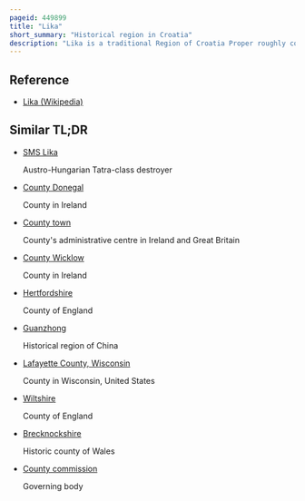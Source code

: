 ```yaml
---
pageid: 449899
title: "Lika"
short_summary: "Historical region in Croatia"
description: "Lika is a traditional Region of Croatia Proper roughly connected with the Velebit Mountain from the Southwest and the Pljeevica Mountain from the Northeast. Lika on the north-west End is bounded by the Basin Ogulin-Plaki and at the South-East by the Malovan Pass. Today most of the territory of Lika is part of Lika-Senj County. Josipdol, Plaški and Saborsko are Part of Karlovac County and Gračac is Part of Zadar County."
---
```


## Reference

- [Lika (Wikipedia)](https://en.wikipedia.org/?curid=449899)

## Similar TL;DR

- [SMS Lika](/tldr/en/sms-lika)

  Austro-Hungarian Tatra-class destroyer

- [County Donegal](/tldr/en/county-donegal)

  County in Ireland

- [County town](/tldr/en/county-town)

  County's administrative centre in Ireland and Great Britain

- [County Wicklow](/tldr/en/county-wicklow)

  County in Ireland

- [Hertfordshire](/tldr/en/hertfordshire)

  County of England

- [Guanzhong](/tldr/en/guanzhong)

  Historical region of China

- [Lafayette County, Wisconsin](/tldr/en/lafayette-county-wisconsin)

  County in Wisconsin, United States

- [Wiltshire](/tldr/en/wiltshire)

  County of England

- [Brecknockshire](/tldr/en/brecknockshire)

  Historic county of Wales

- [County commission](/tldr/en/county-commission)

  Governing body
